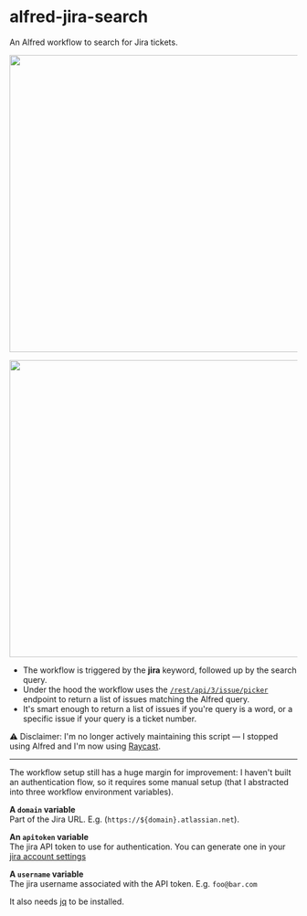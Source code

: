 # alfred-jira-search
An Alfred workflow to search for Jira tickets.

<p align="center" margin-bottom="0">
  <img width="520" height="auto" src="./.github/jira-multi.png" /> 
</p>

<p align="center" margin-bottom="0">
  <img width="520" height="auto" src="./.github/jira-single.png" /> 
</p>

* The workflow is triggered by the **jira** keyword, followed up by the search query.  
* Under the hood the workflow uses the [`/rest/api/3/issue/picker`](https://developer.atlassian.com/cloud/jira/platform/rest/v3/?utm_source=%2Fcloud%2Fjira%2Fplatform%2Frest%2F&utm_medium=302#api-rest-api-3-issue-picker-get) endpoint to return a list of issues matching the Alfred query.  
* It's smart enough to return a list of issues if you're query is a word, or a specific issue if your query is a ticket number.  

⚠️ Disclaimer: I'm no longer actively maintaining this script — I stopped using Alfred and I'm now using [Raycast](https://www.raycast.com/). 

---

The workflow setup still has a huge margin for improvement: I haven't built an authentication flow, so it  requires some manual setup (that I abstracted into three workflow environment variables).   


__A `domain` variable__  
Part of the Jira URL.
E.g. (`https://${domain}.atlassian.net`). 

__An `apitoken` variable__  
The jira API token to use for authentication.
You can generate one in your [jira account settings](https://confluence.atlassian.com/cloud/api-tokens-938839638.html)

__A `username` variable__  
The jira username associated with the API token.
E.g. `foo@bar.com`


It also needs [jq](https://stedolan.github.io/jq/) to be installed.   
